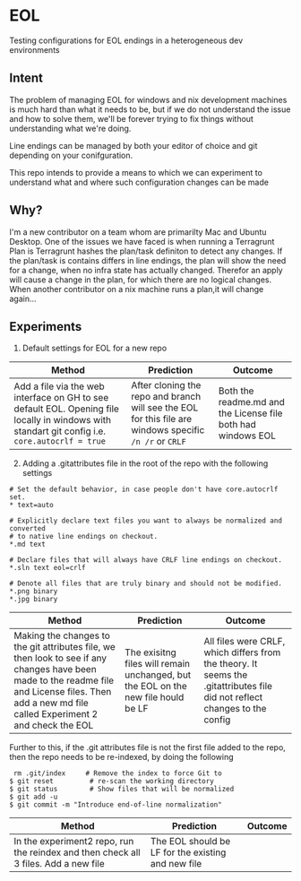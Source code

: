 # EOL
Testing configurations for EOL endings in a heterogeneous dev environments

## Intent
The problem of managing EOL for windows and nix development machines is much hard than what it needs to be, but if we do not understand the issue and how to solve them, we'll be forever trying to fix things without understanding what we're doing.

Line endings can be managed by both your editor of choice and git depending on your conifguration.

This repo intends to provide a means to which we can experiment to understand what and where such configuration changes can be made

## Why?
I'm a new contributor on a team whom are primarilty Mac and Ubuntu Desktop. One of the issues we have faced is when running a Terragrunt Plan is Terragrunt hashes the plan/task definiton to detect any changes. If the plan/task is contains differs in line endings, the plan will show the need for a change, when no infra state has actually changed. Therefor an apply will cause a change in the plan, for which there are no logical changes. When another contributor on a nix machine runs a plan,it will change again... 

## Experiments
1. Default settings for EOL for a new repo

**Method**|**Prediction**|**Outcome**
-|-|-|
Add a file via the web interface on GH to see default EOL. Opening file locally in windows with standart git config i.e. `core.autocrlf = true` | After cloning the repo and branch will see the EOL for this file are windows specific `/n /r` or `CRLF` | Both the readme.md and the License file both had windows EOL

2. Adding a .gitattributes file in the root of the repo with the following settings
```
# Set the default behavior, in case people don't have core.autocrlf set.
* text=auto

# Explicitly declare text files you want to always be normalized and converted
# to native line endings on checkout.
*.md text

# Declare files that will always have CRLF line endings on checkout.
*.sln text eol=crlf

# Denote all files that are truly binary and should not be modified.
*.png binary
*.jpg binary
```

**Method**|**Prediction**|**Outcome**
-|-|-|
Making the changes to the git attributes file, we then look to see if any changes have been made to the readme file and License files. Then add a new md file called Experiment 2 and check the EOL | The exisitng files will remain unchanged, but the EOL on the new file hould be LF | All files were CRLF, which differs from the theory. It seems the .gitattributes file did not reflect changes to the config

Further to this, if the .git attributes file is not the first file added to the repo, then the repo needs to be re-indexed, by doing the following

```
 rm .git/index     # Remove the index to force Git to
$ git reset         # re-scan the working directory
$ git status        # Show files that will be normalized
$ git add -u
$ git commit -m "Introduce end-of-line normalization"
```


**Method**|**Prediction**|**Outcome**
-|-|-|
In the experiment2 repo, run the reindex and then check all 3 files. Add a new file | The EOL should be LF for the existing and new file | 
